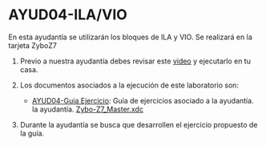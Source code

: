 # AYUD04-ILA/VIO
En esta ayudantía se utilizarán los bloques de ILA y VIO. Se realizará en la tarjeta ZyboZ7


1. Previo a nuestra ayudantía debes revisar este [video](https://youtu.be/RMV4KJyFvVw) y ejecutarlo en tu casa.

2. Los documentos asociados a la ejecución de este laboratorio son:
    * [AYUD04-Guia Ejercicio]():  Guía de ejercicios asociado a la ayudantía. 
   la ayudantía.
    [Zybo-Z7_Master.xdc](https://github.com/IEE2463-SEP/AYUD04-ILA-VIO/blob/main/Zybo-Z7-Master.xdc)
3. Durante la ayudantía se busca que desarrollen el ejercicio propuesto de la guía.
